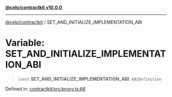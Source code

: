 [**@celo/contractkit v10.0.0**](../README.md)

***

[@celo/contractkit](../globals.md) / SET\_AND\_INITIALIZE\_IMPLEMENTATION\_ABI

# Variable: SET\_AND\_INITIALIZE\_IMPLEMENTATION\_ABI

> `const` **SET\_AND\_INITIALIZE\_IMPLEMENTATION\_ABI**: `ABIDefinition`

Defined in: [contractkit/src/proxy.ts:66](https://github.com/celo-org/developer-tooling/blob/master/packages/sdk/contractkit/src/proxy.ts#L66)
